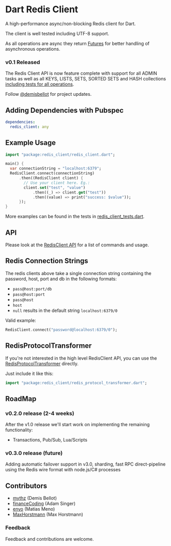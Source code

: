 Dart Redis Client
=================

A high-performance async/non-blocking Redis client for Dart.

The client is well tested including UTF-8 support.

As all operations are async they return [Futures](http://api.dartlang.org/dart_core/Future.html)
for better handling of asynchronous operations. 

### v0.1 Released

The Redis Client API is now feature complete with support for all ADMIN tasks as
well as all KEYS, LISTS, SETS, SORTED SETS and HASH collections
[including tests for all operations](test/).

Follow [@demisbellot](http://twitter.com/demisbellot) for project updates.

## Adding Dependencies with Pubspec


```yaml 
dependencies:
  redis_client: any
```

 
## Example Usage

```dart
import "package:redis_client/redis_client.dart";

main() {
  var connectionString = "localhost:6379";
  RedisClient.connect(connectionString)
      .then((RedisClient client) {
        // Use your client here. Eg.:
        client.set("test", "value")
            .then((_) => client.get("test"))
            .then((value) => print("success: $value"));
      });
}
```

More examples can be found in the tests in
[redis_client_tests.dart](test/redis_client_tests.dart).


## API

Please look at the [RedisClient API](http://dartist.github.io/redis_client/api/redis_client.html)
for a list of commands and usage.


## Redis Connection Strings

The redis clients above take a single connection string containing the password,
host, port and db in the following formats:

- `pass@host:port/db`
- `pass@host:port`
- `pass@host`
- `host`
- `null` results in the default string `localhost:6379/0`

Valid example:

```dart    
RedisClient.connect("password@localhost:6379/0");
```

## RedisProtocolTransformer

If you're not interested in the high level RedisClient API, you can use the
[RedisProtocolTransformer](lib/redis_protocol_transformer.dart) directly.

Just include it like this:

```dart
import "package:redis_client/redis_protocol_transformer.dart";
``` 

## RoadMap

### v0.2.0 release (2-4 weeks)

After the v1.0 release we'll start work on implementing the remaining functionality:
  - Transactions, Pub/Sub, Lua/Scripts

### v0.3.0 release (future)

Adding automatic failover support in v3.0, sharding, fast RPC direct-pipeline using the Redis wire format with node.js/C# processes

## Contributors

  - [mythz](https://github.com/mythz) (Demis Bellot)
  - [financeCoding](https://github.com/financeCoding) (Adam Singer)
  - [enyo](https://github.com/enyo) (Matias Meno)
  - [MaxHorstmann](https://github.com/MaxHorstmann) (Max Horstmann)

### Feedback 

Feedback and contributions are welcome.

